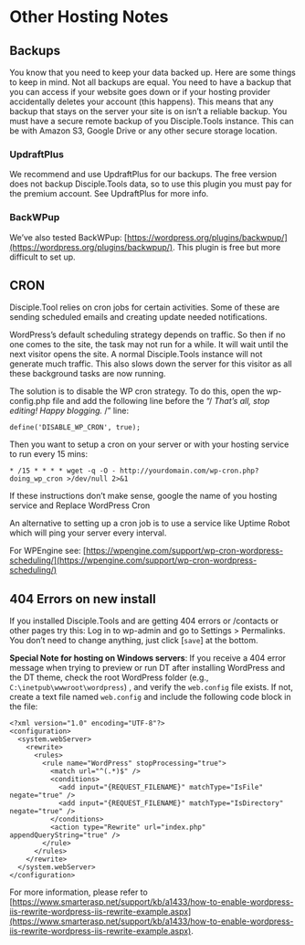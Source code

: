 # Other Hosting Notes

## Backups

You know that you need to keep your data backed up. Here are some things to keep in mind. Not all backups are equal. You need to have a backup that you can access if your website goes down or if your hosting provider accidentally deletes your account \(this happens\). This means that any backup that stays on the server your site is on isn’t a reliable backup. You must have a secure remote backup of you Disciple.Tools instance. This can be with Amazon S3, Google Drive or any other secure storage location.

### UpdraftPlus

We recommend and use UpdraftPlus for our backups. The free version does not backup Disciple.Tools data, so to use this plugin you must pay for the premium account. See UpdraftPlus for more info.

### BackWPup

We’ve also tested BackWPup: [https://wordpress.org/plugins/backwpup/](https://wordpress.org/plugins/backwpup/). This plugin is free but more difficult to set up.

## CRON

Disciple.Tool relies on cron jobs for certain activities. Some of these are sending scheduled emails and creating update needed notifications.

WordPress’s default scheduling strategy depends on traffic. So then if no one comes to the site, the task may not run for a while. It will wait until the next visitor opens the site. A normal Disciple.Tools instance will not generate much traffic. This also slows down the server for this visitor as all these background tasks are now running.

The solution is to disable the WP cron strategy. To do this, open the wp-config.php file and add the following line before the “/ _That’s all, stop editing! Happy blogging._ /” line:

`define('DISABLE_WP_CRON', true);`

Then you want to setup a cron on your server or with your hosting service to run every 15 mins:

`* /15 * * * * wget -q -O - http://yourdomain.com/wp-cron.php?doing_wp_cron >/dev/null 2>&1`

If these instructions don’t make sense, google the name of you hosting service and Replace WordPress Cron

An alternative to setting up a cron job is to use a service like Uptime Robot which will ping your server every interval.

For WPEngine see: [https://wpengine.com/support/wp-cron-wordpress-scheduling/](https://wpengine.com/support/wp-cron-wordpress-scheduling/)

## 404 Errors on new install

If you installed Disciple.Tools and are getting 404 errors or /contacts or other pages try this: Log in to wp-admin and go to Settings &gt; Permalinks. You don’t need to change anything, just click \[`save`\] at the bottom.

**Special Note for hosting on Windows servers**: If you receive a 404 error message when trying to preview or run DT after installing WordPress and the DT theme, check the root WordPress folder \(e.g., `C:\inetpub\wwwroot\wordpress`\) , and verify the `web.config` file exists. If not, create a text file named `web.config` and include the following code block in the file:

```markup
<?xml version="1.0" encoding="UTF-8"?>
<configuration>
  <system.webServer>
    <rewrite>
      <rules>
        <rule name="WordPress" stopProcessing="true">
          <match url="^(.*)$" />
          <conditions>
            <add input="{REQUEST_FILENAME}" matchType="IsFile" negate="true" />
            <add input="{REQUEST_FILENAME}" matchType="IsDirectory" negate="true" />
          </conditions>
          <action type="Rewrite" url="index.php" appendQueryString="true" />
        </rule>
      </rules>
    </rewrite>
  </system.webServer>
</configuration>
```

For more information, please refer to [https://www.smarterasp.net/support/kb/a1433/how-to-enable-wordpress-iis-rewrite-wordpress-iis-rewrite-example.aspx](https://www.smarterasp.net/support/kb/a1433/how-to-enable-wordpress-iis-rewrite-wordpress-iis-rewrite-example.aspx).

